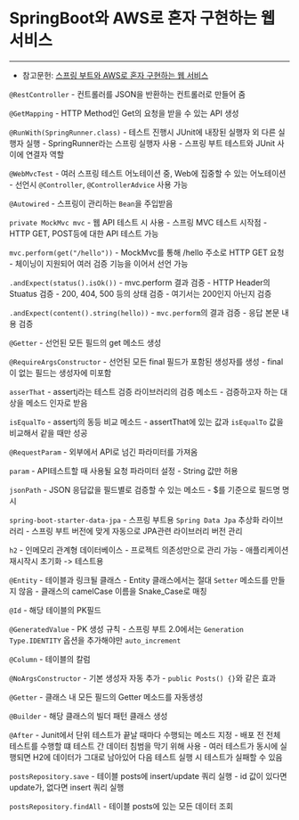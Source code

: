 # SpringBoot와 AWS로 혼자 구현하는 웹 서비스
---
- 참고문헌: [스프링 부트와 AWS로 혼자 구현하는 웹 서비스](http://www.kyobobook.co.kr/product/detailViewKor.laf?ejkGb=KOR&mallGb=KOR&barcode=9788965402602&orderClick=LEa&Kc=)

`@RestController`
    - 컨트롤러를 JSON을 반환하는 컨트롤러로 만들어 줌

`@GetMapping`
    - HTTP Method인 Get의 요청을 받을 수 있는 API 생성

`@RunWith(SpringRunner.class)`
    - 테스트 진행시 JUnit에 내장된 실행자 외 다른 실행자 실행
    - SpringRunner라는 스프링 실행자 사용
    - 스프링 부트 테스트와 JUnit 사이에 연결자 역할

`@WebMvcTest`
    - 여러 스프링 테스트 어노테이션 중, Web에 집중할 수 있는 어노테이션
    - 선언시 `@Controller`, `@ControllerAdvice` 사용 가능

`@Autowired`
    - 스프링이 관리하는 `Bean`을 주입받음

`private MockMvc mvc`
    - 웹 API 테스트 시 사용
    - 스프링 MVC 테스트 시작점
    - HTTP GET, POST등에 대한 API 테스트 가능

`mvc.perform(get("/hello"))`
    - MockMvc를 통해 /hello 주소로 HTTP GET 요청
    - 체이닝이 지원되어 여러 검증 기능을 이어서 선언 가능

`.andExpect(status().isOk())`
    - mvc.perform 결과 검증
    - HTTP Header의 Stuatus 검증
    - 200, 404, 500 등의 상태 검증
    - 여기서는 200인지 아닌지 검증

`.andExpect(content().string(hello))`
    - `mvc.perform`의 결과 검증
    - 응답 본문 내용 검증

`@Getter`
    - 선언된 모든 필드의 get 메소드 생성

`@RequireArgsConstructor`
    - 선언된 모든 final 필드가 포함된 생성자를 생성
    - final이 없는 필드는 생성자에 미포함

`asserThat`
    - assertj라는 테스트 검증 라이브러리의 검증 메소드
    - 검증하고자 하는 대상을 메소드 인자로 받음

`isEqualTo`
    - assertj의 동등 비교 메소드
    - assertThat에 있는 값과 `isEqualTo` 값을 비교해서 같을 때만 성공

`@RequestParam`
    - 외부에서 API로 넘긴 파라미터를 가져옴

`param`
    - API테스트할 때 사용될 요청 파라미터 설정
    - String 값만 허용

`jsonPath`
    - JSON 응답값을 필드별로 검증할 수 있는 메소드
    - $를 기준으로 필드명 명시 

`spring-boot-starter-data-jpa`
    - 스프링 부트용 `Spring Data Jpa` 추상화 라이브러리
    - 스프링 부트 버전에 맞게 자동으로 JPA관련 라이브러리 버전 관리

`h2`
    - 인메모리 관계형 데이터베이스
    - 프로젝트 의존성만으로 관리 가능
    - 애플리케이션 재시작시 초기화 -> 테스트용

`@Entity`
    - 테이블과 링크될 클래스
    - Entity 클래스에서는 절대 `Setter` 메소드를 만들지 않음
    - 클래스의 camelCase 이름을 Snake_Case로 매칭

`@Id`
    - 해당 테이블의 PK필드

`@GeneratedValue`
    - PK 생성 규칙
    - 스프링 부트 2.0에서는 `Generation Type.IDENTITY` 옵션을 추가해야만 `auto_increment`

`@Column`
    - 테이블의 칼럼

`@NoArgsConstructor`
    - 기본 생성자 자동 추가
    - `public Posts() {}`와 같은 효과

`@Getter`
    - 클래스 내 모든 필드의 Getter 메소드를 자동생성

`@Builder`
    - 해당 클래스의 빌더 패턴 클래스 생성

`@After`
    - Junit에서 단위 테스트가 끝날 때마다 수행되는 메소드 지정
    - 배포 전 전체 테스트를 수행할 떄 테스트 간 데이터 침범을 막기 위해 사용
    - 여러 테스트가 동시에 실행되면 H2에 데이터가 그대로 남아있어 다음 테스트 실행 시 테스트가 실패할 수 있음

`postsRepository.save`
    - 테이블 posts에 insert/update 쿼리 실행
    - id 값이 있다면 update가, 없다면 insert 쿼리 실행

`postsRepository.findAll`
    - 테이블 posts에 있는 모든 데이터 조회